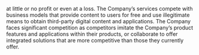 at little or no profit or even at a loss. The Company’s services compete with business models that provide content to users for
free and use illegitimate means to obtain third-party digital content and applications. The Company faces significant competition
as competitors imitate the Company’s product features and applications within their products, or collaborate to offer integrated
solutions that are more competitive than those they currently offer.